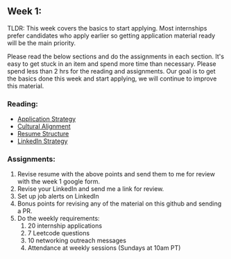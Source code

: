 ## Week 1: 

TLDR: This week covers the basics to start applying. Most internships prefer candidates who apply earlier so getting application material ready will be the main priority. 

Please read the below sections and do the assignments in each section. It's easy to get stuck in an item and spend more time than necessary. Please spend less than 2 hrs for the reading and assignments. Our goal is to get the basics done this week and start applying, we will continue to improve this material. 

### Reading:
- [Application Strategy](strategy.md)
- [Cultural Alignment](./content/Week_1/cultural_alignment.md)
- [Resume Structure](./content/Week_1/resume.md)
- [LinkedIn Strategy](./content/Week_1/linkedin.md)

### Assignments:
1. Revise resume with the above points and send them to me for review with the week 1 google form.
2. Revise your LinkedIn and send me a link for review.
3. Set up job alerts on LinkedIn
4. Bonus points for revising any of the material on this github and sending a PR.
5. Do the weekly requirements:
   1. 20 internship applications
   2. 7 Leetcode questions
   3. 10 networking outreach messages
   4. Attendance at weekly sessions (Sundays at 10am PT)
